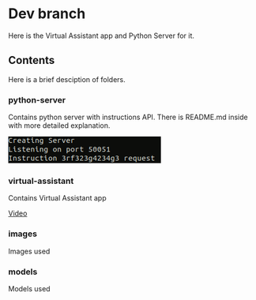 # Dev branch
Here is the Virtual Assistant app and Python Server for it.

## Contents
Here is a brief desciption of folders.

### python-server
Contains python server with instructions API.
There is README.md inside with more detailed explanation.

![python-server](images/docs/python_server.png)

### virtual-assistant
Contains Virtual Assistant app

[Video](https://drive.google.com/file/d/1HnKh15GNuCh4DoWQbFhH2sP1luFxgRzL/view?usp=sharing)

### images
Images used

### models
Models used

